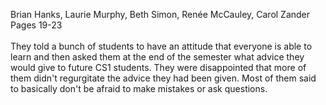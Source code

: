 Brian Hanks, Laurie Murphy, Beth Simon, Renée McCauley, Carol Zander<br>
Pages 19-23<br>
<br>
They told a bunch of students to have an attitude that everyone is able to learn and then asked them at the end of the semester what advice they would give to future CS1 students. They were disappointed that more of them didn't regurgitate the advice they had been given. Most of them said to basically don't be afraid to make mistakes or ask questions.